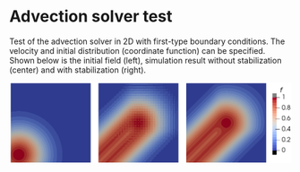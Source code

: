 # Advection solver test

Test of the advection solver in 2D with first-type boundary conditions. The velocity and initial distribution (coordinate function) can be specified. Shown below is the initial field (left), simulation result without stabilization (center) and with stabilization (right).

![Initial condition and results](results-dim2-order2.png)
